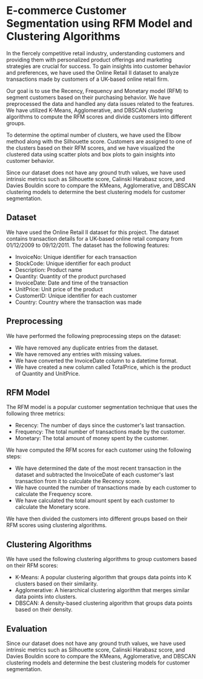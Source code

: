 # E-commerce Customer Segmentation using RFM Model and Clustering Algorithms

In the fiercely competitive retail industry, understanding customers and providing them with personalized product offerings and marketing strategies are crucial for success. To gain insights into customer behavior and preferences, we have used the Online Retail II dataset to analyze transactions made by customers of a UK-based online retail firm.

Our goal is to use the Recency, Frequency and Monetary model (RFM) to segment customers based on their purchasing behavior. We have preprocessed the data and handled any data issues related to the features. We have utilized K-Means, Agglomerative, and DBSCAN clustering algorithms to compute the RFM scores and divide customers into different groups.

To determine the optimal number of clusters, we have used the Elbow method along with the Silhouette score. Customers are assigned to one of the clusters based on their RFM scores, and we have visualized the clustered data using scatter plots and box plots to gain insights into customer behavior.

Since our dataset does not have any ground truth values, we have used intrinsic metrics such as Silhouette score, Calinski Harabasz score, and Davies Bouldin score to compare the KMeans, Agglomerative, and DBSCAN clustering models to determine the best clustering models for customer segmentation.

## Dataset

We have used the Online Retail II dataset for this project. The dataset contains transaction details for a UK-based online retail company from 01/12/2009 to 09/12/2011. The dataset has the following features:

- InvoiceNo: Unique identifier for each transaction
- StockCode: Unique identifier for each product
- Description: Product name
- Quantity: Quantity of the product purchased
- InvoiceDate: Date and time of the transaction
- UnitPrice: Unit price of the product
- CustomerID: Unique identifier for each customer
- Country: Country where the transaction was made

## Preprocessing

We have performed the following preprocessing steps on the dataset:

- We have removed any duplicate entries from the dataset.
- We have removed any entries with missing values.
- We have converted the InvoiceDate column to a datetime format.
- We have created a new column called TotalPrice, which is the product of Quantity and UnitPrice.

## RFM Model

The RFM model is a popular customer segmentation technique that uses the following three metrics:

- Recency: The number of days since the customer's last transaction.
- Frequency: The total number of transactions made by the customer.
- Monetary: The total amount of money spent by the customer.

We have computed the RFM scores for each customer using the following steps:

- We have determined the date of the most recent transaction in the dataset and subtracted the InvoiceDate of each customer's last transaction from it to calculate the Recency score.
- We have counted the number of transactions made by each customer to calculate the Frequency score.
- We have calculated the total amount spent by each customer to calculate the Monetary score.

We have then divided the customers into different groups based on their RFM scores using clustering algorithms.

## Clustering Algorithms

We have used the following clustering algorithms to group customers based on their RFM scores:

- K-Means: A popular clustering algorithm that groups data points into K clusters based on their similarity.
- Agglomerative: A hierarchical clustering algorithm that merges similar data points into clusters.
- DBSCAN: A density-based clustering algorithm that groups data points based on their density.

## Evaluation

Since our dataset does not have any ground truth values, we have used intrinsic metrics such as Silhouette score, Calinski Harabasz score, and Davies Bouldin score to compare the KMeans, Agglomerative, and DBSCAN clustering models and determine the best clustering models for customer segmentation.

##
